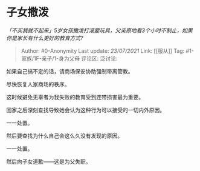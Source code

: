 # 子女撒泼
*「不买我就不起来」5岁女孩撒泼打滚要玩具，父亲原地看3个小时不制止，如果你是家长有什么更好的教育方式?*

> Author: #0-Anonymity
> Last update: *23/07/2021*
> Link: [[服从]]
> Tag: #1-家族/1F-亲子/1-身为父母
> 评论区:
> 泛讨论:

如果自己搞不定的话，请商场保安协助强制带离管教。

尽快恢复人家商场的秩序。

这时候避免无辜者为我失败的教育受到连带损害最为重要。

回家之后深刻查找导致她会认为这种行为可以接受的一切内外原因。

一一处置。

然后要查找为什么自己会这么久没有发现的原因。

一一处置。

然后向子女道歉——这是为父失职。
